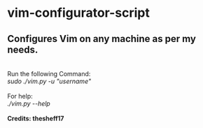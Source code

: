 # vim-configurator-script
## Configures Vim on any machine as per my needs.
<br>Run the following Command: <br>
*sudo ./vim.py -u "username"*<br><br>
For help: <br>
*./vim.py --help*<br><br>
 **Credits: thesheff17**
